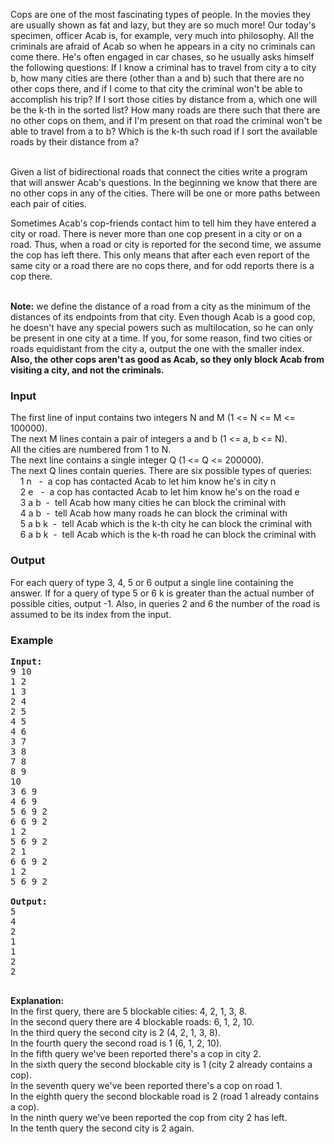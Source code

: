 <p>Cops are one of the most fascinating types of people. In the movies they are usually shown as fat and lazy, but they are so much more! Our today's specimen, officer Acab is, for example, very much into philosophy. All the criminals are afraid of Acab so when he appears in a city no criminals can come there. He's often engaged in car chases, so he usually asks himself the following questions: If I know a criminal has to travel from city a to city b, how many cities are there (other than a and b) such that there are no other cops there, and if I come to that city the criminal won't be able to accomplish his trip? If I sort those cities by distance from a, which one will be the k-th in the sorted list? How many roads are there such that there are no other cops on them, and if I'm present on that road the criminal won't be able to travel from a to b? Which is the k-th such road if I sort the available roads by their distance from a?</p>
<p><br>Given a list of bidirectional roads that connect the cities write a program that will answer Acab's questions. In the beginning we know that there are no other cops in any of the cities. There will be one or more paths between each pair of cities.</p>
<p>Sometimes Acab's cop-friends contact him to tell him they have entered a city or road. There is never more than one cop present in a city or on a road. Thus, when a road or city is reported for the second time, we assume the cop has left there. This only means that after each even report of the same city or a road there are no cops there, and for odd reports there is a cop there.</p>
<p><br><strong>Note:</strong> we define the distance of a road from a city as the minimum of the distances of its endpoints from that city. Even though Acab is a good cop, he doesn't have any special powers such as multilocation, so he can only be present in one city at a time. If you, for some reason, find two cities or roads equidistant from the city a, output the one with the smaller index. <strong>Also, the other cops aren't as good as Acab, so they only block Acab from visiting a city, and not the criminals.</strong></p>
<h3>Input</h3>
<p>The first line of input contains two integers N and M (1 &lt;= N &lt;= M &lt;= 100000).<br>The next M lines contain a pair of integers a and b (1 &lt;= a, b &lt;= N).<br>All the cities are numbered from 1 to N.<br>The next line contains a single integer Q (1 &lt;= Q &lt;= 200000).<br>The next Q lines contain queries. There are six possible types of queries:<br>&nbsp;&nbsp; &nbsp;1 n&nbsp;&nbsp; -&nbsp; a cop has contacted Acab to let him know he's in city n<br>&nbsp;&nbsp; &nbsp;2 e&nbsp;&nbsp; -&nbsp; a cop has contacted Acab to let him know he's on the road e<br>&nbsp;&nbsp; &nbsp;3 a b&nbsp; -&nbsp; tell Acab how many cities he can block the criminal with<br>&nbsp;&nbsp; &nbsp;4 a b&nbsp; -&nbsp; tell Acab how many roads he can block the criminal with<br>&nbsp;&nbsp; &nbsp;5 a b k&nbsp; -&nbsp; tell Acab which is the k-th city he can block the criminal with<br>&nbsp;&nbsp; &nbsp;6 a b k&nbsp; -&nbsp; tell Acab which is the k-th road he can block the criminal with</p>
<h3>Output</h3>
<p>For each query of type 3, 4, 5 or 6 output a single line containing the answer. If for a query of type 5 or 6 k is greater than the actual number of possible cities, output -1. Also, in queries 2 and 6 the number of the road is assumed to be its index from the input.</p>
<h3>Example</h3>
<pre><strong>Input:</strong><br>9 10<br>1 2<br>1 3<br>2 4<br>2 5<br>4 5<br>4 6<br>3 7<br>3 8<br>7 8<br>8 9<br>10<br>3 6 9<br>4 6 9<br>5 6 9 2<br>6 6 9 2<br>1 2<br>5 6 9 2<br>2 1<br>6 6 9 2<br>1 2<br>5 6 9 2<br><br><strong>Output:</strong><br>5<br>4<br>2<br>1<br>1<br>2<br>2<br><br></pre>
<p><strong>Explanation:</strong><br>In the first query, there are 5 blockable cities: 4, 2, 1, 3, 8.<br>In the second query there are 4 blockable roads: 6, 1, 2, 10.<br>In the third query the second city is 2 (4, 2, 1, 3, 8).<br>In the fourth query the second road is 1 (6, 1, 2, 10).<br>In the fifth query we've been reported there's a cop in city 2.<br>In the sixth query the second blockable city is 1 (city 2 already contains a cop).<br>In the seventh query we've been reported there's a cop on road 1.<br>In the eighth query the second blockable road is 2 (road 1 already contains a cop).<br>In the ninth query we've been reported the cop from city 2 has left.<br>In the tenth query the second city is 2 again.</p>